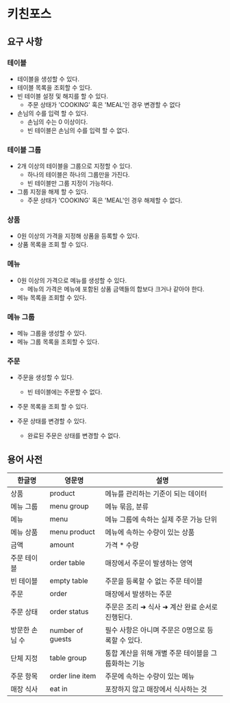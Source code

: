 # 키친포스

## 요구 사항

### 테이블

- 테이블을 생성할 수 있다.
- 테이블 목록을 조회할 수 있다.
- 빈 테이블 설정 및 해지를 할 수 있다.
  - 주문 상태가 'COOKING' 혹은 'MEAL'인 경우 변경할 수 없다
- 손님의 수를 입력 할 수 있다.
  - 손님의 수는 0 이상이다.
  - 빈 테이블은 손님의 수를 입력 할 수 없다.

### 테이블 그룹

- 2개 이상의 테이블을 그룹으로 지정할 수 있다.
  - 하나의 테이블은 하나의 그룹만을 가진다.
  - 빈 테이블만 그룹 지정이 가능하다.
- 그룹 지정을 해제 할 수 있다.
  - 주문 상태가 'COOKING' 혹은 'MEAL'인 경우 해제할 수 없다.

### 상품

- 0원 이상의 가격을 지정해 상품을 등록할 수 있다.
- 상품 목록을 조회 할 수 있다.

### 메뉴

- 0원 이상의 가격으로 메뉴를 생성할 수 있다.
  - 메뉴의 가격은 메뉴에 포함된 상품 금액들의 합보다 크거나 같아야 한다.
- 메뉴 목록을 조회할 수 있다.

### 메뉴 그룹

- 메뉴 그룹을 생성할 수 있다.
- 메뉴 그룹 목록을 조회할 수 있다.

### 주문

- 주문을 생성할 수 있다.
  - 빈 테이블에는 주문할 수 없다.

- 주문 목록을 조회 할 수 있다.

- 주문 상태를 변경할 수 있다.
  - 완료된 주문은 상태를 변경할 수 없다.

## 용어 사전

| 한글명 | 영문명 | 설명 |
| --- | --- | --- |
| 상품 | product | 메뉴를 관리하는 기준이 되는 데이터 |
| 메뉴 그룹 | menu group | 메뉴 묶음, 분류 |
| 메뉴 | menu | 메뉴 그룹에 속하는 실제 주문 가능 단위 |
| 메뉴 상품 | menu product | 메뉴에 속하는 수량이 있는 상품 |
| 금액 | amount | 가격 * 수량 |
| 주문 테이블 | order table | 매장에서 주문이 발생하는 영역 |
| 빈 테이블 | empty table | 주문을 등록할 수 없는 주문 테이블 |
| 주문 | order | 매장에서 발생하는 주문 |
| 주문 상태 | order status | 주문은 조리 ➜ 식사 ➜ 계산 완료 순서로 진행된다. |
| 방문한 손님 수 | number of guests | 필수 사항은 아니며 주문은 0명으로 등록할 수 있다. |
| 단체 지정 | table group | 통합 계산을 위해 개별 주문 테이블을 그룹화하는 기능 |
| 주문 항목 | order line item | 주문에 속하는 수량이 있는 메뉴 |
| 매장 식사 | eat in | 포장하지 않고 매장에서 식사하는 것 |
